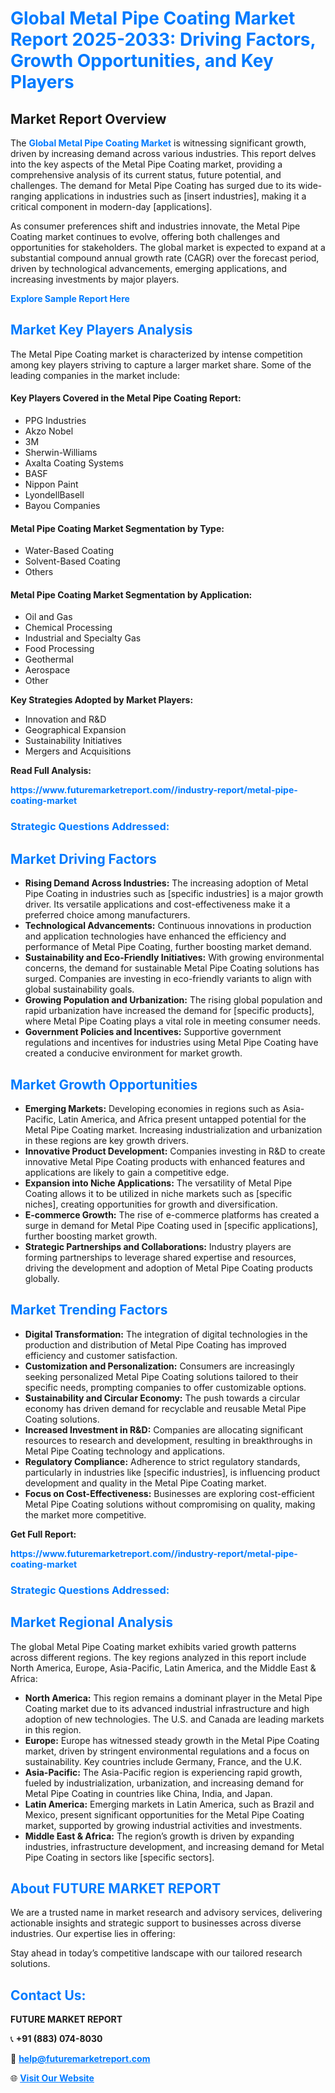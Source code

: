 <h1 style="color: #007BFF;">Global Metal Pipe Coating Market Report 2025-2033: Driving Factors, Growth Opportunities, and Key Players</h1>

<section id="overview">
<h2>Market Report Overview</h2>
<p>The <a href="https://www.futuremarketreport.com//industry-report/metal-pipe-coating-market" style="color: #007BFF; text-decoration: none;"><strong>Global Metal Pipe Coating Market</strong></a> is witnessing significant growth, driven by increasing demand across various industries. This report delves into the key aspects of the Metal Pipe Coating market, providing a comprehensive analysis of its current status, future potential, and challenges. The demand for Metal Pipe Coating has surged due to its wide-ranging applications in industries such as [insert industries], making it a critical component in modern-day [applications].</p>
<p>As consumer preferences shift and industries innovate, the Metal Pipe Coating market continues to evolve, offering both challenges and opportunities for stakeholders. The global market is expected to expand at a substantial compound annual growth rate (CAGR) over the forecast period, driven by technological advancements, emerging applications, and increasing investments by major players.</p>
</section>

<section id="overview">
<p><a href="https://www.futuremarketreport.com//request-sample/reportId=61917" style="color: #007BFF; text-decoration: none;"><strong>Explore Sample Report Here</strong></a></p>
</section>

<section id="key-players">
<h2 style="color: #007BFF;">Market Key Players Analysis</h2>
<p>The Metal Pipe Coating market is characterized by intense competition among key players striving to capture a larger market share. Some of the leading companies in the market include:</p>
<h4>Key Players Covered in the Metal Pipe Coating Report:</h4>
<ul><li>PPG Industries</li><li>Akzo Nobel</li><li>3M</li><li>Sherwin-Williams</li><li>Axalta Coating Systems</li><li>BASF</li><li>Nippon Paint</li><li>LyondellBasell</li><li>Bayou Companies</li></ul>
<h4>Metal Pipe Coating Market Segmentation by Type:</h4>
<ul><li>Water-Based Coating</li><li>Solvent-Based Coating</li><li>Others</li></ul>

<h4>Metal Pipe Coating Market Segmentation by Application:</h4>
<ul><li>Oil and Gas</li><li>Chemical Processing</li><li>Industrial and Specialty Gas</li><li>Food Processing</li><li>Geothermal</li><li>Aerospace</li><li>Other</li></ul>
<p><strong>Key Strategies Adopted by Market Players:</strong></p>
<ul>
<li>Innovation and R&D</li>
<li>Geographical Expansion</li>
<li>Sustainability Initiatives</li>
<li>Mergers and Acquisitions</li>
</ul>
</section>

<section>
<p><strong>Read Full Analysis: </strong></p><a href="https://www.futuremarketreport.com//industry-report/metal-pipe-coating-market" style="color: #007BFF; text-decoration: none;"><strong>https://www.futuremarketreport.com//industry-report/metal-pipe-coating-market</strong></a>
<h3 style="color: #007BFF;">Strategic Questions Addressed:</h3>
</section>

<section id="driving-factors">
<h2 style="color: #007BFF;">Market Driving Factors</h2>
<ul>
<li><strong>Rising Demand Across Industries:</strong> The increasing adoption of Metal Pipe Coating in industries such as [specific industries] is a major growth driver. Its versatile applications and cost-effectiveness make it a preferred choice among manufacturers.</li>
<li><strong>Technological Advancements:</strong> Continuous innovations in production and application technologies have enhanced the efficiency and performance of Metal Pipe Coating, further boosting market demand.</li>
<li><strong>Sustainability and Eco-Friendly Initiatives:</strong> With growing environmental concerns, the demand for sustainable Metal Pipe Coating solutions has surged. Companies are investing in eco-friendly variants to align with global sustainability goals.</li>
<li><strong>Growing Population and Urbanization:</strong> The rising global population and rapid urbanization have increased the demand for [specific products], where Metal Pipe Coating plays a vital role in meeting consumer needs.</li>
<li><strong>Government Policies and Incentives:</strong> Supportive government regulations and incentives for industries using Metal Pipe Coating have created a conducive environment for market growth.</li>
</ul>
</section>

<section id="growth-opportunities">
<h2 style="color: #007BFF;">Market Growth Opportunities</h2>
<ul>
<li><strong>Emerging Markets:</strong> Developing economies in regions such as Asia-Pacific, Latin America, and Africa present untapped potential for the Metal Pipe Coating market. Increasing industrialization and urbanization in these regions are key growth drivers.</li>
<li><strong>Innovative Product Development:</strong> Companies investing in R&D to create innovative Metal Pipe Coating products with enhanced features and applications are likely to gain a competitive edge.</li>
<li><strong>Expansion into Niche Applications:</strong> The versatility of Metal Pipe Coating allows it to be utilized in niche markets such as [specific niches], creating opportunities for growth and diversification.</li>
<li><strong>E-commerce Growth:</strong> The rise of e-commerce platforms has created a surge in demand for Metal Pipe Coating used in [specific applications], further boosting market growth.</li>
<li><strong>Strategic Partnerships and Collaborations:</strong> Industry players are forming partnerships to leverage shared expertise and resources, driving the development and adoption of Metal Pipe Coating products globally.</li>
</ul>
</section>

<section id="trending-factors">
<h2 style="color: #007BFF;">Market Trending Factors</h2>
<ul>
<li><strong>Digital Transformation:</strong> The integration of digital technologies in the production and distribution of Metal Pipe Coating has improved efficiency and customer satisfaction.</li>
<li><strong>Customization and Personalization:</strong> Consumers are increasingly seeking personalized Metal Pipe Coating solutions tailored to their specific needs, prompting companies to offer customizable options.</li>
<li><strong>Sustainability and Circular Economy:</strong> The push towards a circular economy has driven demand for recyclable and reusable Metal Pipe Coating solutions.</li>
<li><strong>Increased Investment in R&D:</strong> Companies are allocating significant resources to research and development, resulting in breakthroughs in Metal Pipe Coating technology and applications.</li>
<li><strong>Regulatory Compliance:</strong> Adherence to strict regulatory standards, particularly in industries like [specific industries], is influencing product development and quality in the Metal Pipe Coating market.</li>
<li><strong>Focus on Cost-Effectiveness:</strong> Businesses are exploring cost-efficient Metal Pipe Coating solutions without compromising on quality, making the market more competitive.</li>
</ul>
</section>

<section>
<p><strong>Get Full Report: </strong></p><a href="https://www.futuremarketreport.com//industry-report/metal-pipe-coating-market" style="color: #007BFF; text-decoration: none;"><strong>https://www.futuremarketreport.com//industry-report/metal-pipe-coating-market</strong></a>
<h3 style="color: #007BFF;">Strategic Questions Addressed:</h3>
</section>


<section id="regional-analysis">
<h2 style="color: #007BFF;">Market Regional Analysis</h2>
<p>The global Metal Pipe Coating market exhibits varied growth patterns across different regions. The key regions analyzed in this report include North America, Europe, Asia-Pacific, Latin America, and the Middle East & Africa:</p>
<ul>
<li><strong>North America:</strong> This region remains a dominant player in the Metal Pipe Coating market due to its advanced industrial infrastructure and high adoption of new technologies. The U.S. and Canada are leading markets in this region.</li>
<li><strong>Europe:</strong> Europe has witnessed steady growth in the Metal Pipe Coating market, driven by stringent environmental regulations and a focus on sustainability. Key countries include Germany, France, and the U.K.</li>
<li><strong>Asia-Pacific:</strong> The Asia-Pacific region is experiencing rapid growth, fueled by industrialization, urbanization, and increasing demand for Metal Pipe Coating in countries like China, India, and Japan.</li>
<li><strong>Latin America:</strong> Emerging markets in Latin America, such as Brazil and Mexico, present significant opportunities for the Metal Pipe Coating market, supported by growing industrial activities and investments.</li>
<li><strong>Middle East & Africa:</strong> The region’s growth is driven by expanding industries, infrastructure development, and increasing demand for Metal Pipe Coating in sectors like [specific sectors].</li>
</ul>
</section>

<footer>
<h2 style="color: #007BFF;">About FUTURE MARKET REPORT</h2>
<p>We are a trusted name in market research and advisory services, delivering actionable insights and strategic support to businesses across diverse industries. Our expertise lies in offering:</p>

<p>Stay ahead in today’s competitive landscape with our tailored research solutions.</p>

<h2 style="color: #007BFF;">Contact Us:</h2>
<p><strong>FUTURE MARKET REPORT</strong></p>
<p>📞 <strong>+91 (883) 074-8030</strong></p>
<p>📧 <strong><a href="mailto:help@futuremarketreport.com" style="color: #007BFF;">help@futuremarketreport.com</a></strong></p>
<p>🌐 <strong><a href="https://www.futuremarketreport.com/" style="color: #007BFF;">Visit Our Website</a></strong></p>
</footer>